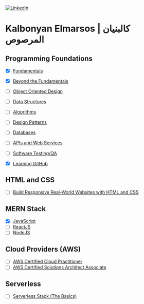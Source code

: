 <a href="https://www.linkedin.com/in/abdulrahmann/"><img alt="Linkedin" src="https://img.shields.io/badge/LinkedIn-0077B5?style=for-the-badge&logo=linkedin&logoColor=white"/></a>

# Kalbonyan Elmarsos | كالبنيان المرصوص

## Programming Foundations 

- [X] [Fundamentals](foundations/fundamentals)
- [X] [Beyond the Fundamentals](foundations/beyond-the-fundamentals)
- [ ] [Object Oriented Design](foundations/object-oriented-design)
- [ ] [Data Structures](foundations/data-structures)
- [ ] [Algorithms](foundations/algorithms)
- [ ] [Design Patterns](foundations/design-patterns)
- [ ] [Databases](foundations/databases)
- [ ] [APIs and Web Services](foundations/apis-and-web-services)
- [ ] [Software Testing/QA](foundations/software-testing)
- [X] [Learning GitHub](foundations/github)


## HTML and CSS

- [ ] [Build Responsive Real-World Websites with HTML and CSS](html-and-css)

## MERN Stack

- [X] [JavaScript](javascript)
- [ ] [ReactJS](javascript/react)
- [ ] [NodeJS](javascript/node)

## Cloud Providers (AWS)
- [ ] [AWS Certified Cloud Practitioner](aws)
- [ ] [AWS Certified Solutions Architect Associate](aws)

## Serverless
- [ ] [Serverless Stack (The Basics)](serverless)